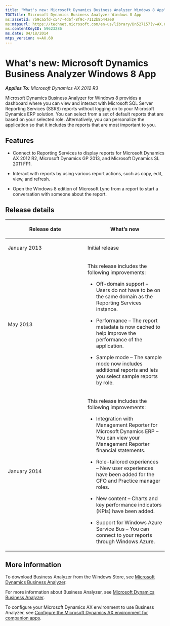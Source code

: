 ```yaml
---
title: "What's new: Microsoft Dynamics Business Analyzer Windows 8 App"
TOCTitle: Microsoft Dynamics Business Analyzer Windows 8 App
ms:assetid: 7b9ca5fd-c547-4d6f-8f9c-7112b8b44ae0
ms:mtpsurl: https://technet.microsoft.com/en-us/library/Dn527157(v=AX.60)
ms:contentKeyID: 59623286
ms.date: 04/18/2014
mtps_version: v=AX.60
---
```


# What's new: Microsoft Dynamics Business Analyzer Windows 8 App 


_**Applies To:** Microsoft Dynamics AX 2012 R3_

Microsoft Dynamics Business Analyzer for Windows 8 provides a dashboard where you can view and interact with Microsoft SQL Server Reporting Services (SSRS) reports without logging on to your Microsoft Dynamics ERP solution. You can select from a set of default reports that are based on your selected role. Alternatively, you can personalize the application so that it includes the reports that are most important to you.

## Features

  - Connect to Reporting Services to display reports for Microsoft Dynamics AX 2012 R2, Microsoft Dynamics GP 2013, and Microsoft Dynamics SL 2011 FP1.

  - Interact with reports by using various report actions, such as copy, edit, view, and refresh.

  - Open the Windows 8 edition of Microsoft Lync from a report to start a conversation with someone about the report.

## Release details

<table>
<colgroup>
<col style="width: 50%" />
<col style="width: 50%" />
</colgroup>
<thead>
<tr class="header">
<th><p>Release date</p></th>
<th><p>What’s new</p></th>
</tr>
</thead>
<tbody>
<tr class="odd">
<td><p>January 2013</p></td>
<td><p>Initial release</p></td>
</tr>
<tr class="even">
<td><p>May 2013</p></td>
<td><p>This release includes the following improvements:</p>
<ul>
<li><p>Off-domain support – Users do not have to be on the same domain as the Reporting Services instance.</p></li>
<li><p>Performance – The report metadata is now cached to help improve the performance of the application.</p></li>
<li><p>Sample mode – The sample mode now includes additional reports and lets you select sample reports by role.</p></li>
</ul></td>
</tr>
<tr class="odd">
<td><p>January 2014</p></td>
<td><p>This release includes the following improvements:</p>
<ul>
<li><p>Integration with Management Reporter for Microsoft Dynamics ERP – You can view your Management Reporter financial statements.</p></li>
<li><p>Role-tailored experiences – New user experiences have been added for the CFO and Practice manager roles.</p></li>
<li><p>New content – Charts and key performance indicators (KPIs) have been added.</p></li>
<li><p>Support for Windows Azure Service Bus – You can connect to your reports through Windows Azure.</p></li>
</ul></td>
</tr>
</tbody>
</table>


## More information

To download Business Analyzer from the Windows Store, see [Microsoft Dynamics Business Analyzer](http://apps.microsoft.com/windows/en-us/app/microsoft-dynamics-business/a68e5f35-e5c3-4bf8-8427-2bfdfa01fd72).

For more information about Business Analyzer, see [Microsoft Dynamics Business Analyzer](https://technet.microsoft.com/en-us/library/dn508393\(v=ax.60\)).

To configure your Microsoft Dynamics AX environment to use Business Analyzer, see [Configure the Microsoft Dynamics AX environment for companion apps](http://go.microsoft.com/fwlink/?linkid=281929%26clcid=0x409).

  


